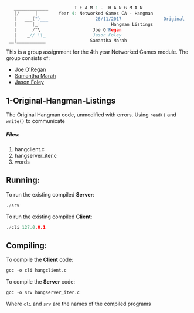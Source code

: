 ```c
   _____________          T E A M 1 -  H A N G M A N
   |/      |        Year 4: Networked Games CA - Hangman
   |   ___(")___                  26/11/2017			    Original
   |      |_| 							Hangman Listings
   |      /^\                    Joe O'Regan
   |    _// \\_                  Jason Foley
 __|___________                 Samantha Marah
```

This is a group assignment for the 4th year Networked Games module. The group consists of:
  * [Joe O'Regan](https://github.com/joeaoregan)
  * [Samantha Marah](https://github.com/jasfoley)
  * [Jason Foley](https://github.com/samanthamarah)

## 1-Original-Hangman-Listings

The Original Hangman code, unmodified with errors. Using `read()` and `write()` to communicate

##### Files:
1. hangclient.c
2. hangserver_iter.c
3. words

## Running:
To run the existing compiled **Server**:
```c
./srv
```
To run the existing compiled **Client**: 
```c
./cli 127.0.0.1
```
## Compiling:
To compile the **Client** code:
```c
gcc -o cli hangclient.c
```
To compile the **Server** code:
```c
gcc -o srv hangserver_iter.c
```
Where `cli` and `srv` are the names of the compiled programs
